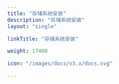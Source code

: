 ```yaml
---
title: "存储系统安装"
description: "存储系统安装"
layout: "single"

linkTitle: "存储系统安装"

weight: 17400

icon: "/images/docs/v3.x/docs.svg"

---
```

